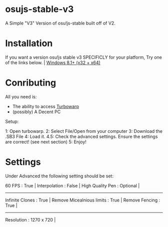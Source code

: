 # osujs-stable-v3
A Simple "V3" Version of osu!js-stable built off of V2.


# Installation 

If you want a version osu!js stable v3 SPECIFICLY for your platform, Try one of the links below.
| [Windows 8.1+ (x32 + x64)](https://github.com/asherlr23/osujs-stable-v3/releases/latest/download/osujs(stable).exe)
# Conributing

All you need is:

- The ability to access [Turbowarp](https://turbowarp.org)
- (possibly) A Decent PC

Setup:

1: Open turbowarp.
2: Select File/Open from your computer
3: Download the .SB3 File
4: Load it.
4.5: Check the advanced settings. Ensure the settings are correct! (see next section)
5: Enjoy!

# Settings

Under Advanced the following setting should be set:

60 FPS : True |
Interpolation : False |
High Quality Pen : Optional |
____________________________

Infinite Clones : True |
Remove Micealnious limits : True |
Remove Fencing : True |
____________________________

Resolution : 1270 x 720 |
